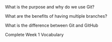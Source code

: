 What is the purpose and why do we use Git?


What are the benefits of having multiple branches?

What is the difference between Git and GitHub

Complete Week 1 Vocabulary